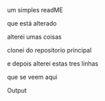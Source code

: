 um simples readME

que está alterado

alterei umas coisas


clonei do repositorio principal

e depois alterei estas tres linhas

que se veem aqui

Output